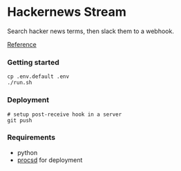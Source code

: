 # Hackernews Stream

Search hacker news terms, then slack them to a webhook.

[Reference](https://github.com/HackerNews/API)

### Getting started

```shell
cp .env.default .env
./run.sh
```

### Deployment

```shell
# setup post-receive hook in a server
git push
```

### Requirements

- python
- [procsd](https://github.com/vifreefly/procsd) for deployment
